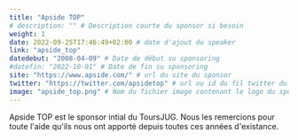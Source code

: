 ```yaml
---
title: "Apside TOP"
# description: "" # Description courte du sponsor si besoin
weight: 1
date: 2022-09-25T17:46:49+02:00 # date d'ajout du speaker
link: "apside_top"
datedebut: "2008-04-09" # Date de début su sponsoring
#datefin: "2022-10-01" # Date de fin su sponsoring
site: "https://www.apside.com/" # url du site du sponsor
twitter: "https://twitter.com/apsidetop" # url ou id du fil twitter du sponsot
image: "apside_top.png" # Nom du fichier image contenant le logo du sponsor
---
```

Apside TOP est le sponsor intial du ToursJUG. Nous les remercions pour toute l'aide qu'ils nous ont apporté depuis toutes ces années d'existance.